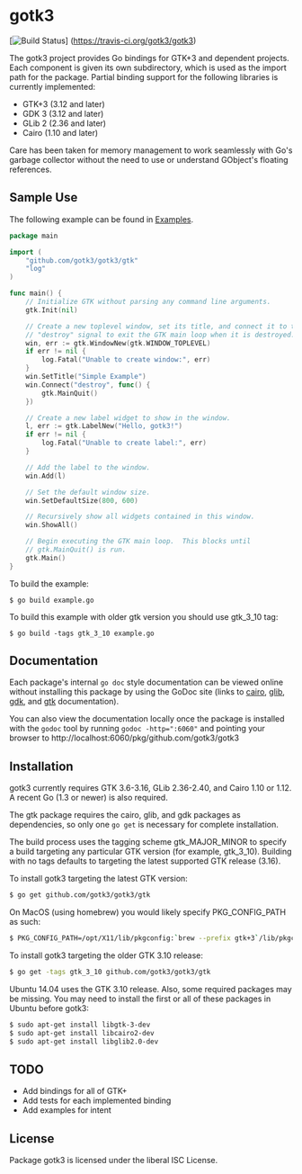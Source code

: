 gotk3
=====

[![Build Status](https://travis-ci.org/gotk3/gotk3.png?branch=master)]
(https://travis-ci.org/gotk3/gotk3)

The gotk3 project provides Go bindings for GTK+3 and dependent
projects.  Each component is given its own subdirectory, which is used
as the import path for the package.  Partial binding support for the
following libraries is currently implemented:

  - GTK+3 (3.12 and later)
  - GDK 3 (3.12 and later)
  - GLib 2 (2.36 and later)
  - Cairo (1.10 and later)

Care has been taken for memory management to work seamlessly with Go's
garbage collector without the need to use or understand GObject's
floating references.

## Sample Use

The following example can be found in [Examples](https://github.com/gotk3/gotk3-examples/).

```Go
package main

import (
	"github.com/gotk3/gotk3/gtk"
	"log"
)

func main() {
	// Initialize GTK without parsing any command line arguments.
	gtk.Init(nil)

	// Create a new toplevel window, set its title, and connect it to the
	// "destroy" signal to exit the GTK main loop when it is destroyed.
	win, err := gtk.WindowNew(gtk.WINDOW_TOPLEVEL)
	if err != nil {
		log.Fatal("Unable to create window:", err)
	}
	win.SetTitle("Simple Example")
	win.Connect("destroy", func() {
		gtk.MainQuit()
	})

	// Create a new label widget to show in the window.
	l, err := gtk.LabelNew("Hello, gotk3!")
	if err != nil {
		log.Fatal("Unable to create label:", err)
	}

	// Add the label to the window.
	win.Add(l)

	// Set the default window size.
	win.SetDefaultSize(800, 600)

	// Recursively show all widgets contained in this window.
	win.ShowAll()

	// Begin executing the GTK main loop.  This blocks until
	// gtk.MainQuit() is run. 
	gtk.Main()
}
```

To build the example:

```
$ go build example.go

```

To build this example with older gtk version you should use gtk_3_10 tag:

```
$ go build -tags gtk_3_10 example.go

```

## Documentation

Each package's internal `go doc` style documentation can be viewed
online without installing this package by using the GoDoc site (links
to [cairo](http://godoc.org/github.com/gotk3/gotk3/cairo),
[glib](http://godoc.org/github.com/gotk3/gotk3/glib),
[gdk](http://godoc.org/github.com/gotk3/gotk3/gdk), and
[gtk](http://godoc.org/github.com/gotk3/gotk3/gtk) documentation).

You can also view the documentation locally once the package is
installed with the `godoc` tool by running `godoc -http=":6060"` and
pointing your browser to
http://localhost:6060/pkg/github.com/gotk3/gotk3

## Installation

gotk3 currently requires GTK 3.6-3.16, GLib 2.36-2.40, and
Cairo 1.10 or 1.12.  A recent Go (1.3 or newer) is also required.

The gtk package requires the cairo, glib, and gdk packages as
dependencies, so only one `go get` is necessary for complete
installation.

The build process uses the tagging scheme gtk_MAJOR_MINOR to specify a
build targeting any particular GTK version (for example, gtk_3_10).
Building with no tags defaults to targeting the latest supported GTK
release (3.16).

To install gotk3 targeting the latest GTK version:

```bash
$ go get github.com/gotk3/gotk3/gtk
```

On MacOS (using homebrew) you would likely specify PKG_CONFIG_PATH as such:
```bash
$ PKG_CONFIG_PATH=/opt/X11/lib/pkgconfig:`brew --prefix gtk+3`/lib/pkgconfig go get -u -v github.com/gotk3/gotk3/gdk
```

To install gotk3 targeting the older GTK 3.10 release:

```bash
$ go get -tags gtk_3_10 github.com/gotk3/gotk3/gtk
```

Ubuntu 14.04 uses the GTK 3.10 release.  Also, some required packages may be
missing.  You may need to install the first or all of these packages in Ubuntu
before gotk3:

```bash
$ sudo apt-get install libgtk-3-dev
$ sudo apt-get install libcairo2-dev
$ sudo apt-get install libglib2.0-dev
```

## TODO
- Add bindings for all of GTK+
- Add tests for each implemented binding
- Add examples for intent

## License

Package gotk3 is licensed under the liberal ISC License.
